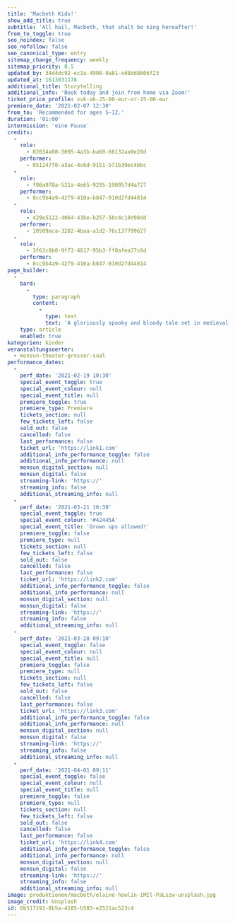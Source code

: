 ```yaml
---
title: 'Macbeth Kids!'
show_add_title: true
subtitle: 'All hail, Macbeth, that shalt be king hereafter!'
from_to_toggle: true
seo_noindex: false
seo_nofollow: false
seo_canonical_type: entry
sitemap_change_frequency: weekly
sitemap_priority: 0.5
updated_by: 34d4dc92-ec1a-4900-9a81-ed8dd8606f23
updated_at: 1613831178
additional_title: Storytelling
additional_info: 'Book today and join from home via Zoom!'
ticket_price_profile: vvk-ak-25-00-eur-or-15-00-eur
premiere_date: '2021-02-07 12:30'
from_to: 'Recommended for ages 5–12.'
duration: '01:00'
intermission: 'eine Pause'
credits:
  -
    role:
      - 02034a08-3095-4a3b-ba60-66132aa9e28d
    performer:
      - 051247f0-a3ac-4c6d-9151-571b39ec4bbc
  -
    role:
      - f06a978a-521a-4e65-9295-190957d4a727
    performer:
      - 8cc9b4a9-42f9-410a-b847-010d2fd44814
  -
    role:
      - 429e5122-4064-43be-b257-50c4c19d98dd
    performer:
      - 10509aca-3282-4baa-a1d2-76c137799627
  -
    role:
      - 3f63c8b0-9f73-4617-95b3-ff8afea77c6d
    performer:
      - 8cc9b4a9-42f9-410a-b847-010d2fd44814
page_builder:
  -
    bard:
      -
        type: paragraph
        content:
          -
            type: text
            text: 'A gloriously spooky and bloody tale set in medieval Scotland against the backdrop of Macbeth’s quest to be king. He has no real plan but he is not going to let that stand between him and power. As Macbeth and Lady Macbeth get what they want they soon find that their consciences and a ghost won’t let them sleep easy.'
    type: article
    enabled: true
kategorien: kinder
veranstaltungsoerter:
  - monsun-theater-grosser-saal
performance_dates:
  -
    perf_date: '2021-02-19 10:30'
    special_event_toggle: true
    special_event_colour: null
    special_event_title: null
    premiere_toggle: true
    premiere_type: Premiere
    tickets_section: null
    few_tickets_left: false
    sold_out: false
    cancelled: false
    last_performance: false
    ticket_url: 'https://link1.com'
    additional_info_performance_toggle: false
    additional_info_performance: null
    monsun_digital_section: null
    monsun_digital: false
    streaming-link: 'https://'
    streaming_info: false
    additional_streaming_info: null
  -
    perf_date: '2021-03-21 10:30'
    special_event_toggle: true
    special_event_colour: '#42445A'
    special_event_title: 'Grown ups allowed!'
    premiere_toggle: false
    premiere_type: null
    tickets_section: null
    few_tickets_left: false
    sold_out: false
    cancelled: false
    last_performance: false
    ticket_url: 'https://link2.com'
    additional_info_performance_toggle: false
    additional_info_performance: null
    monsun_digital_section: null
    monsun_digital: false
    streaming-link: 'https://'
    streaming_info: false
    additional_streaming_info: null
  -
    perf_date: '2021-03-28 09:10'
    special_event_toggle: false
    special_event_colour: null
    special_event_title: null
    premiere_toggle: false
    premiere_type: null
    tickets_section: null
    few_tickets_left: false
    sold_out: false
    cancelled: false
    last_performance: false
    ticket_url: 'https://link3.com'
    additional_info_performance_toggle: false
    additional_info_performance: null
    monsun_digital_section: null
    monsun_digital: false
    streaming-link: 'https://'
    streaming_info: false
    additional_streaming_info: null
  -
    perf_date: '2021-04-01 09:11'
    special_event_toggle: false
    special_event_colour: null
    special_event_title: null
    premiere_toggle: false
    premiere_type: null
    tickets_section: null
    few_tickets_left: false
    sold_out: false
    cancelled: false
    last_performance: false
    ticket_url: 'https://link4.com'
    additional_info_performance_toggle: false
    additional_info_performance: null
    monsun_digital_section: null
    monsun_digital: false
    streaming-link: 'https://'
    streaming_info: false
    additional_streaming_info: null
image: produktionen/macbeth/elaine-howlin-iMIl-PaLszw-unsplash.jpg
image_credit: Unsplash
id: 6b517191-8b5a-4185-b503-e2521ac523c4
---
```

